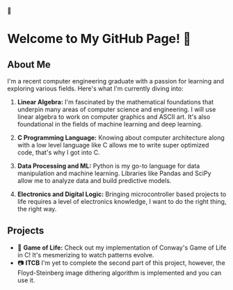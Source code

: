 
👀
# Welcome to My GitHub Page! 👋

## About Me
I'm a recent computer engineering graduate with a passion for learning and exploring various fields. Here's what I'm currently diving into:

1. **Linear Algebra:** I'm fascinated by the mathematical foundations that underpin many areas of computer science and engineering. I will use linear algebra to
   work on computer graphics and ASCII art. It's also foundational in the fields of machine learning and deep learning.

3. **C Programming Language:** Knowing about computer architecture along with a low level language like C allows me to write super optimized code, that's why I got into C.

4. **Data Processing and ML:** Python is my go-to language for data manipulation and machine learning. Libraries like Pandas and SciPy allow me to analyze data and build predictive models.

5. **Electronics and Digital Logic:** Bringing microcontroller based projects to life requires a level of electronics knowledge, I want to do the right thing, the right way.

## Projects
- 🧬 **Game of Life:** Check out my implementation of Conway's Game of Life in C! It's mesmerizing to watch patterns evolve.
- 📷 **ITCB** I'm yet to complete the second part of this project, however, the Floyd-Steinberg image dithering algorithm is implemented and you can use it.

<!---
Thermite10k/Thermite10k is a ✨ special ✨ repository because its `README.md` (this file) appears on your GitHub profile.
You can click the Preview link to take a look at your changes.
--->

